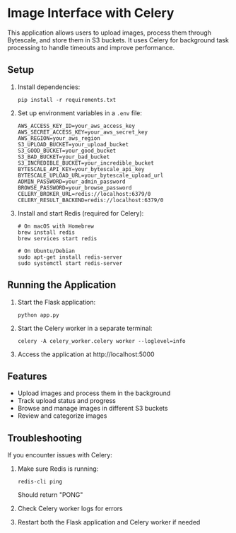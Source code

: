 # Image Interface with Celery

This application allows users to upload images, process them through Bytescale, and store them in S3 buckets. It uses Celery for background task processing to handle timeouts and improve performance.

## Setup

1. Install dependencies:
   ```
   pip install -r requirements.txt
   ```

2. Set up environment variables in a `.env` file:
   ```
   AWS_ACCESS_KEY_ID=your_aws_access_key
   AWS_SECRET_ACCESS_KEY=your_aws_secret_key
   AWS_REGION=your_aws_region
   S3_UPLOAD_BUCKET=your_upload_bucket
   S3_GOOD_BUCKET=your_good_bucket
   S3_BAD_BUCKET=your_bad_bucket
   S3_INCREDIBLE_BUCKET=your_incredible_bucket
   BYTESCALE_API_KEY=your_bytescale_api_key
   BYTESCALE_UPLOAD_URL=your_bytescale_upload_url
   ADMIN_PASSWORD=your_admin_password
   BROWSE_PASSWORD=your_browse_password
   CELERY_BROKER_URL=redis://localhost:6379/0
   CELERY_RESULT_BACKEND=redis://localhost:6379/0
   ```

3. Install and start Redis (required for Celery):
   ```
   # On macOS with Homebrew
   brew install redis
   brew services start redis
   
   # On Ubuntu/Debian
   sudo apt-get install redis-server
   sudo systemctl start redis-server
   ```

## Running the Application

1. Start the Flask application:
   ```
   python app.py
   ```

2. Start the Celery worker in a separate terminal:
   ```
   celery -A celery_worker.celery worker --loglevel=info
   ```

3. Access the application at http://localhost:5000

## Features

- Upload images and process them in the background
- Track upload status and progress
- Browse and manage images in different S3 buckets
- Review and categorize images

## Troubleshooting

If you encounter issues with Celery:

1. Make sure Redis is running:
   ```
   redis-cli ping
   ```
   Should return "PONG"

2. Check Celery worker logs for errors

3. Restart both the Flask application and Celery worker if needed 